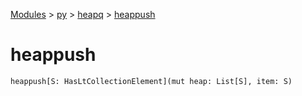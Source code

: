 [Modules](../../index.md) > [py](../index.md) > [heapq](./index.md) > [heappush]()

# heappush

```
heappush[S: HasLtCollectionElement](mut heap: List[S], item: S)
```
